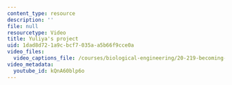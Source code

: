 ```yaml
---
content_type: resource
description: ''
file: null
resourcetype: Video
title: Yuliya's project
uid: 1dad8d72-1a9c-bcf7-035a-a5b66f9cce0a
video_files:
  video_captions_file: /courses/biological-engineering/20-219-becoming-the-next-bill-nye-writing-and-hosting-the-educational-show-january-iap-2015/days-8-9-10-project-time/yuliyas-project/kQnA60blp6o.vtt
video_metadata:
  youtube_id: kQnA60blp6o
---
```


